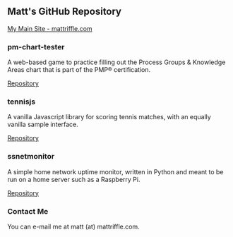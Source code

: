 ## Matt's GitHub Repository

[My Main Site - mattriffle.com](https://mattriffle.com)

### pm-chart-tester

A web-based game to practice filling out the Process Groups & Knowledge Areas chart that is part of the PMP® certification.

[Repository](https://github.com/mattriffle/pm-chart-tester)

### tennisjs

A vanilla Javascript library for scoring tennis matches, with an equally vanilla sample interface.

[Repository](https://github.com/mattriffle/tennisjs)

### ssnetmonitor

A simple home network uptime monitor, written in Python and meant to be run on a home server such as a Raspberry Pi.

[Repository](https://github.com/mattriffle/ssnetmonitor)


### Contact Me

You can e-mail me at matt (at) mattriffle.com.
